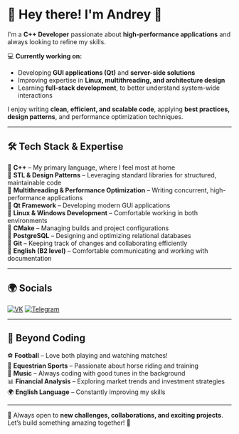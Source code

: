 # 👋 Hey there! I'm Andrey 🚀  

I'm a **C++ Developer** passionate about **high-performance applications** and always looking to refine my skills.  

💻 **Currently working on:**  
- Developing **GUI applications (Qt)** and **server-side solutions**  
- Improving expertise in **Linux, multithreading, and architecture design**  
- Learning **full-stack development**, to better understand system-wide interactions  

I enjoy writing **clean, efficient, and scalable code**, applying **best practices, design patterns**, and performance optimization techniques.  

---

## 🛠 **Tech Stack & Expertise**  

🔹 **C++** – My primary language, where I feel most at home  
🔹 **STL & Design Patterns** – Leveraging standard libraries for structured, maintainable code  
🔹 **Multithreading & Performance Optimization** – Writing concurrent, high-performance applications  
🔹 **Qt Framework** – Developing modern GUI applications  
🔹 **Linux & Windows Development** – Comfortable working in both environments  
🔹 **CMake** – Managing builds and project configurations  
🔹 **PostgreSQL** – Designing and optimizing relational databases  
🔹 **Git** – Keeping track of changes and collaborating efficiently  
🔹 **English (B2 level)** – Comfortable communicating and working with documentation  

---

## 🌍 **Socials**  
[![VK](https://img.shields.io/badge/VK-0077FF?style=for-the-badge&logo=vk&logoColor=white)](https://vk.com/anarakses) 
[![Telegram](https://img.shields.io/badge/Telegram-26A5E4?style=for-the-badge&logo=telegram&logoColor=white)](https://t.me/andreic22)  

---

## 🎵 **Beyond Coding**  

⚽ **Football** – Love both playing and watching matches!  
🏇 **Equestrian Sports** – Passionate about horse riding and training  
🎵 **Music** – Always coding with good tunes in the background  
📊 **Financial Analysis** – Exploring market trends and investment strategies  
🌍 **English Language** – Constantly improving my skills  

---

🌟 Always open to **new challenges, collaborations, and exciting projects**. Let’s build something amazing together! 🚀  
